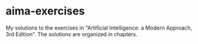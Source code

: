 # aima-exercises
My solutions to the exercises in "Artificial Intelligence: a Modern Approach, 3rd Edition".
The solutions are organized in chapters.

